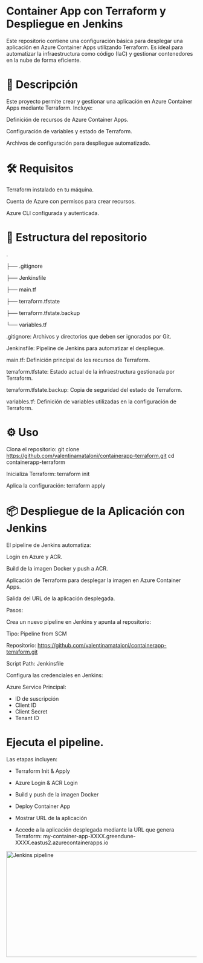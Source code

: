 # Container App con Terraform y Despliegue en Jenkins

Este repositorio contiene una configuración básica para desplegar una aplicación en Azure Container Apps utilizando Terraform. Es ideal para automatizar la infraestructura como código (IaC) y gestionar contenedores en la nube de forma eficiente.

# 🚀 Descripción

Este proyecto permite crear y gestionar una aplicación en Azure Container Apps mediante Terraform. Incluye:

Definición de recursos de Azure Container Apps.

Configuración de variables y estado de Terraform.

Archivos de configuración para despliegue automatizado.

# 🛠️ Requisitos

Terraform instalado en tu máquina.

Cuenta de Azure con permisos para crear recursos.

Azure CLI configurada y autenticada.

# 📂 Estructura del repositorio
.

├── .gitignore

├── Jenkinsfile

├── main.tf

├── terraform.tfstate

├── terraform.tfstate.backup

└── variables.tf


.gitignore: Archivos y directorios que deben ser ignorados por Git.

Jenkinsfile: Pipeline de Jenkins para automatizar el despliegue.

main.tf: Definición principal de los recursos de Terraform.

terraform.tfstate: Estado actual de la infraestructura gestionada por Terraform.

terraform.tfstate.backup: Copia de seguridad del estado de Terraform.

variables.tf: Definición de variables utilizadas en la configuración de Terraform.

# ⚙️ Uso

Clona el repositorio:
git clone https://github.com/valentinamataloni/containerapp-terraform.git
cd containerapp-terraform

Inicializa Terraform:
terraform init

Aplica la configuración:
terraform apply

# 📦 Despliegue de la Aplicación con Jenkins

El pipeline de Jenkins automatiza:

Login en Azure y ACR.

Build de la imagen Docker y push a ACR.

Aplicación de Terraform para desplegar la imagen en Azure Container Apps.

Salida del URL de la aplicación desplegada.

Pasos:

Crea un nuevo pipeline en Jenkins y apunta al repositorio:

Tipo: Pipeline from SCM

Repositorio: https://github.com/valentinamataloni/containerapp-terraform.git

Script Path: Jenkinsfile

Configura las credenciales en Jenkins:

Azure Service Principal:
- ID de suscripción
- Client ID
- Client Secret
- Tenant ID

# Ejecuta el pipeline. 
Las etapas incluyen:
- Terraform Init & Apply
- Azure Login & ACR Login
- Build y push de la imagen Docker
- Deploy Container App
- Mostrar URL de la aplicación

- Accede a la aplicación desplegada mediante la URL que genera Terraform: my-container-app-XXXX.greendune-XXXX.eastus2.azurecontainerapps.io

<img width="1310" height="280" alt="Jenkins pipeline" src="https://github.com/user-attachments/assets/4e28fc6a-11ee-47db-9168-2c72a12e89bb" />
